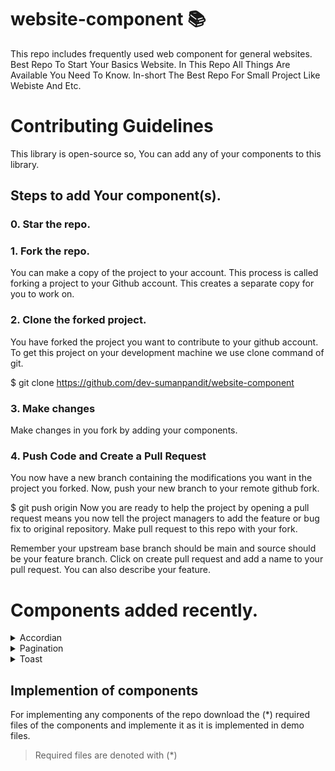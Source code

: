 # website-component 📚
This repo includes frequently used web component for general websites.
Best Repo To Start Your Basics Website.
In This Repo All Things Are Available You Need To Know.
In-short The Best Repo For Small Project Like Webiste And Etc.

# Contributing Guidelines
This library is open-source so, You can add any of your components to this library.
## Steps to add Your component(s).

### 0. Star the repo.

### 1. Fork the repo.
You can make a copy of the project to your account. This process is called forking a project to your Github account. This creates a separate copy for you to work on.

### 2. Clone the forked project.
You have forked the project you want to contribute to your github account. To get this project on your development machine we use clone command of git.

$ git clone https://github.com/dev-sumanpandit/website-component

### 3. Make changes
Make changes in you fork by adding your components.

### 4. Push Code and Create a Pull Request 
You now have a new branch containing the modifications you want in the project you forked. Now, push your new branch to your remote github fork.

$ git push origin <feature-branch> Now you are ready to help the project by opening a pull request means you now tell the project managers to add the feature or bug fix to original repository. Make pull request to this repo with your fork.

Remember your upstream base branch should be main and source should be your feature branch. Click on create pull request and add a name to your pull request. You can also describe your feature.

# Components added recently.
<details>
  <summary>Accordian</summary>  
<img src="repo.previews/IMG_20211011_111206.jpg"/>
<H1>Accordian by @CrackerSuman</H1>
<H2>Directory structure</H2>
<pre><code>
   repo/accrodian/
                 /style.css (*style)
                 /index.html (demo)
<pre></code>
</details>
<details>
  <img src="repo.previews/IMG_20211011_111151.jpg"/>
  <summary>Pagination</summary> 
 
<H1>Pagination by @dev-sumanpandit</H1>
<H2>Directory</H2>
<pre><code>
   repo/Pagination/
                  /style.css (*style)
                  /index.html (demo)
<pre></code>
</details>
<details>
  <summary>Toast</summary>  
<img src="repo.previews/ezgif-3-30f21dc2121b.gif"/>
<H1>toast by @SGI-CAPP-AT2</H1>
<H2>Directory</H2>
<pre><code>
   repo/toast/
             /app.js (*script)
             /style.css (*style)
             /index.html (demo)
</pre></code>
</details>

## Implemention of components
For implementing any components of the repo download the (*) required files of the components and implemente it as it is implemented in demo files.
> Required files are denoted with (*)
